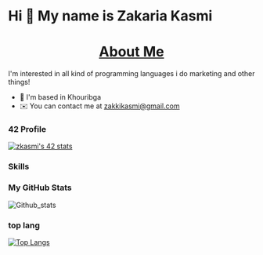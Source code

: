 # Hi 👋 My name is Zakaria Kasmi

<h1 style="text-align: center;"><span style="text-decoration: underline;"><strong>About Me</strong></span></h1>
I'm interested in all kind of programming languages i do marketing and other things!

- 📍 I'm based in Khouribga
- ✉️ You can contact me at zakkikasmi@gmail.com

### 42 Profile
[![zkasmi's 42 stats](https://badge.mediaplus.ma/darkblue/zkasmi)](https://github.com/oakoudad/badge42)

### Skills


### My GitHub Stats
![Github_stats](https://github-readme-stats.vercel.app/api?username=tankb0y&count_private=true&show_icons=true&theme=radical)


### top lang
[![Top Langs](https://github-readme-stats.vercel.app/api/top-langs/?username=tankb0y&langs_count=10&title_color=0891b2&text_color=ffffff&icon_color=0891b2&bg_color=1c1917&hide_border=true&locale=en&custom_title=Top%20%Languages)](https://github.com/anuraghazra/github-readme-stats)
